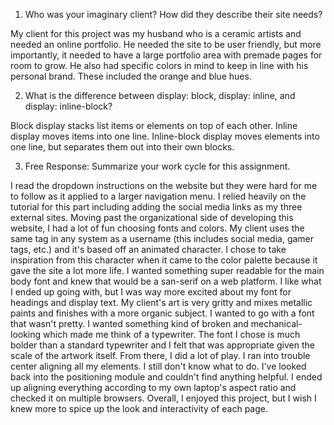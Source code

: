 1. Who was your imaginary client? How did they describe their site needs?

  My client for this project was my husband who is a ceramic artists and needed an online portfolio. He needed the site to be user friendly, but more importantly, it needed to have a large portfolio area with premade pages for room to grow. He also  had specific colors in mind to keep in line with his personal brand. These included the orange and blue hues.

2. What is the difference between display: block, display: inline, and display: inline-block?

  Block display stacks list items or elements on top of each other. Inline display moves items into one line. Inline-block display moves elements into one line, but separates them out into their own blocks.

3. Free Response: Summarize your work cycle for this assignment.

  I read the dropdown instructions on the website but they were hard for me to follow as it applied to a larger navigation menu. I relied heavily on the tutorial for this part including adding the social media links as my three external sites. Moving past the organizational side of developing this website, I had a lot of fun choosing fonts and colors. My client uses the same tag in any system as a username (this includes social media, gamer tags, etc.) and it's based off an animated character. I chose to take inspiration from this character when it came to the color palette because it gave the site a lot more life. I wanted something super readable for the main body font and knew that would be a san-serif on a web platform. I like what I ended up going with, but I was way more excited about my font for headings and display text. My client's art is very gritty and mixes metallic paints and finishes with a more organic subject. I wanted to go with a font that wasn't pretty. I wanted something kind of broken and mechanical-looking which made me think of a typewriter. The font I chose is much bolder than a standard typewriter and I felt that was appropriate given the scale of the artwork itself. From there, I did a lot of play. I ran into trouble center aligning all my elements. I still don't know what to do. I've looked back into the positioning module and couldn't find anything helpful. I ended up aligning everything according to my own laptop's aspect ratio and checked it on multiple browsers. Overall, I enjoyed this project, but I wish I knew more to spice up the look and interactivity of each page. 

